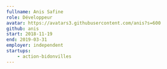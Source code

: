 ```yaml
---
fullname: Anis Safine 
role: Développeur
avatar: https://avatars3.githubusercontent.com/anis?s=600
github: anis
start: 2018-11-19
end: 2019-03-31
employer: independent
startups:
    - action-bidonvilles
---
```

